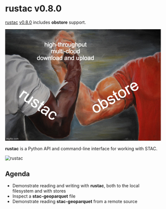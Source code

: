 # rustac v0.8.0

[rustac](https://github.com/stac-utils/rustac-py) [v0.8.0](https://github.com/stac-utils/rustac-py/releases/tag/v0.8.0) includes **obstore** support.

![Handshake](./img/rustac-v0.8.0-handshake.jpg)

**rustac** is a Python API and command-line interface for working with STAC.

![rustac](https://stac-utils.github.io/rustac/img/rustac-small.png)

## Agenda

- Demonstrate reading and writing with **rustac**, both to the local filesystem and with stores
- Inspect a **stac-geoparquet** file
- Demonstrate reading **stac-geoparquet** from a remote source
